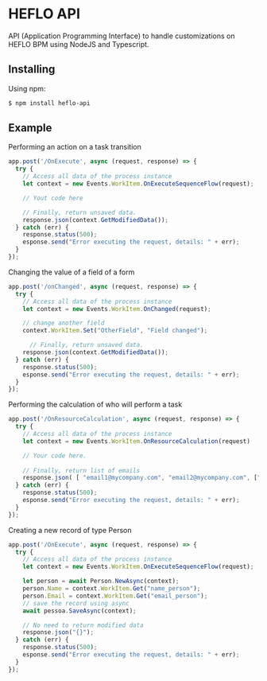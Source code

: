 # HEFLO API

API (Application Programming Interface) to handle customizations on HEFLO BPM using NodeJS and Typescript.

## Installing

Using npm:

```bash
$ npm install heflo-api
```

## Example

Performing an action on a task transition

```js
app.post('/OnExecute', async (request, response) => {
  try {
    // Access all data of the process instance
    let context = new Events.WorkItem.OnExecuteSequenceFlow(request);

    // Yout code here

    // Finally, return unsaved data.  
    response.json(context.GetModifiedData());
  } catch (err) {
    response.status(500);
    esponse.send("Error executing the request, details: " + err);
  }
});
```

Changing the value of a field of a form

```js
app.post('/onChanged', async (request, response) => {
  try {
    // Access all data of the process instance
    let context = new Events.WorkItem.OnChanged(request);

    // change another field
    context.WorkItem.Set("OtherField", "Field changed");

      // Finally, return unsaved data.  
    response.json(context.GetModifiedData());
  } catch (err) {
    response.status(500);
    esponse.send("Error executing the request, details: " + err);
  }
});
```

Performing the calculation of who will perform a task

```js
app.post('/OnResourceCalculation', async (request, response) => {
  try {
    // Access all data of the process instance
    let context = new Events.WorkItem.OnResourceCalculation(request)

    // Your code here.
  
    // Finally, return list of emails
    response.json( [ "email1@mycompany.com", "email2@mycompany.com", ["name-of-department-or-group"] ] );
  } catch (err) {
    response.status(500);
    esponse.send("Error executing the request, details: " + err);
  }
});
```

Creating a new record of type Person

```js
app.post('/OnExecute', async (request, response) => {
  try {
    // Access all data of the process instance
    let context = new Events.WorkItem.OnExecuteSequenceFlow(request);

    let person = await Person.NewAsync(context);
    person.Name = context.WorkItem.Get("name_person");
    person.Email = context.WorkItem.Get("email_person");
    // save the record using async 
    await pessoa.SaveAsync(context);

    // No need to return modified data
    response.json("{}");
  } catch (err) {
    response.status(500);
    esponse.send("Error executing the request, details: " + err);
  }
});
```